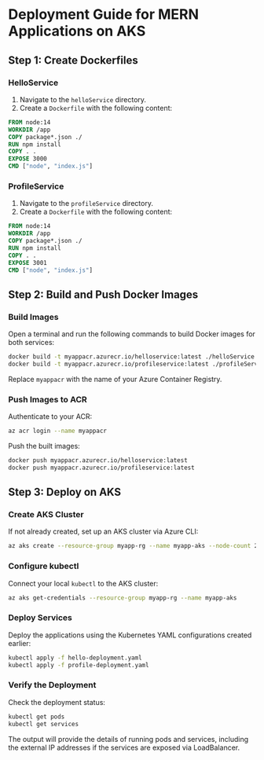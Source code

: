 
# Deployment Guide for MERN Applications on AKS


## Step 1: Create Dockerfiles

### HelloService

1. Navigate to the `helloService` directory.
2. Create a `Dockerfile` with the following content:

```dockerfile
FROM node:14
WORKDIR /app
COPY package*.json ./
RUN npm install
COPY . .
EXPOSE 3000
CMD ["node", "index.js"]
```

### ProfileService

1. Navigate to the `profileService` directory.
2. Create a `Dockerfile` with the following content:

```dockerfile
FROM node:14
WORKDIR /app
COPY package*.json ./
RUN npm install
COPY . .
EXPOSE 3001
CMD ["node", "index.js"]
```

## Step 2: Build and Push Docker Images

### Build Images

Open a terminal and run the following commands to build Docker images for both services:

```bash
docker build -t myappacr.azurecr.io/helloservice:latest ./helloService
docker build -t myappacr.azurecr.io/profileservice:latest ./profileService
```

Replace `myappacr` with the name of your Azure Container Registry.

### Push Images to ACR

Authenticate to your ACR:

```bash
az acr login --name myappacr
```

Push the built images:

```bash
docker push myappacr.azurecr.io/helloservice:latest
docker push myappacr.azurecr.io/profileservice:latest
```

## Step 3: Deploy on AKS

### Create AKS Cluster

If not already created, set up an AKS cluster via Azure CLI:

```bash
az aks create --resource-group myapp-rg --name myapp-aks --node-count 2 --enable-addons monitoring --generate-ssh-keys
```

### Configure kubectl

Connect your local `kubectl` to the AKS cluster:

```bash
az aks get-credentials --resource-group myapp-rg --name myapp-aks
```

### Deploy Services

Deploy the applications using the Kubernetes YAML configurations created earlier:

```bash
kubectl apply -f hello-deployment.yaml
kubectl apply -f profile-deployment.yaml
```

### Verify the Deployment

Check the deployment status:

```bash
kubectl get pods
kubectl get services
```

The output will provide the details of running pods and services, including the external IP addresses if the services are exposed via LoadBalancer.
